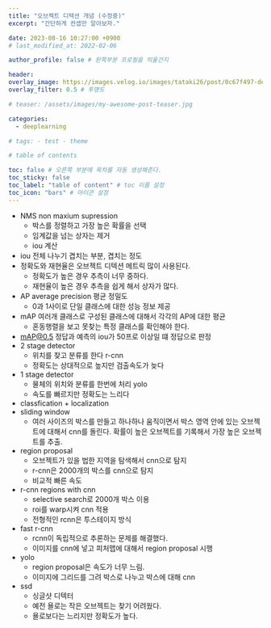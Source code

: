 ```yaml
---
title: "오브젝트 디텍션 개념 (수정중)"
excerpt: "간단하게 컨셉만 알아보자."

date: 2023-08-16 10:27:00 +0900
# last_modified_at: 2022-02-06

author_profile: false # 왼쪽부분 프로필을 띄울건지

header:
overlay_image: https://images.velog.io/images/tataki26/post/0c67f497-de85-4751-9654-1485d71e083c/detection.png
overlay_filter: 0.5 # 투명도

# teaser: /assets/images/my-awesome-post-teaser.jpg

categories:
  - deeplearning

# tags: - test - theme

# table of contents

toc: false # 오른쪽 부분에 목차를 자동 생성해준다.
toc_sticky: false
toc_label: "table of content" # toc 이름 설정
toc_icon: "bars" # 아이콘 설정
---
```


- NMS non maxium supression
  - 박스를 정렬하고 가장 높은 확률을 선택
  - 임계값을 넘는 상자는 제거
  - iou 계산
- iou 전체 나누기 겹치는 부분, 겹치는 정도
- 정확도와 재현율은 오브젝트 디텍션 메트릭 많이 사용된다.
  - 정확도가 높은 경우 추측이 너무 중하다.
  - 재현율이 높은 경우 추측을 쉽게 해서 상자가 많다.
- AP average precision 평균 정밀도
  - 0과 1사이로 단일 클래스에 대한 성능 정보 제공
- mAP 여러개 클래스로 구성된 클래스에 대해서 각각의 AP에 대한 평균
  - 혼동행렬을 보고 못찾는 특정 클래스를 확인해야 한다.
- mAP@0.5 정답과 예측의 iou가 50프로 이상일 떄 정답으로 판정
- 2 stage detector
  - 위치를 찾고 분류를 한다 r-cnn
  - 정확도는 상대적으로 높지만 검출속도가 늦다
- 1 stage detector
  - 물체의 위치와 분류를 한번에 처리 yolo
  - 속도를 빠르지만 정확도는 느리다
- classfication + localization
- sliding window
  - 여러 사이즈의 박스를 만들고 하나하나 움직이면서 박스 영역 안에 있는 오브젝트에 대해서 cnn를 돌린다. 확률이 높은 오브젝트를 기록해서 가장 높은 오브젝트를 추출.
- region proposal
  - 오브젝트가 있을 법한 지역을 탐색해서 cnn으로 탐지
  - r-cnn은 2000개의 박스를 cnn으로 탐지
  - 비교적 빠른 속도
- r-cnn regions with cnn
  - selective search로 2000개 박스 이용
  - roi를 warp시켜 cnn 적용
  - 전형적인 rcnn은 투스테이지 방식
- fast r-cnn
  - rcnn이 독립적으로 추론하는 문제를 해결했다.
  - 이미지를 cnn에 넣고 피처맵에 대해서 region proposal 시행
- yolo
  - region proposal은 속도가 너무 느림.
  - 이미지에 그리드를 그려 박스로 나누고 박스에 대해 cnn
- ssd
  - 싱글샷 디텍터
  - 예전 욜로는 작은 오브젝트는 찾기 어려웠다.
  - 욜로보다는 느리지만 정확도가 높다.
